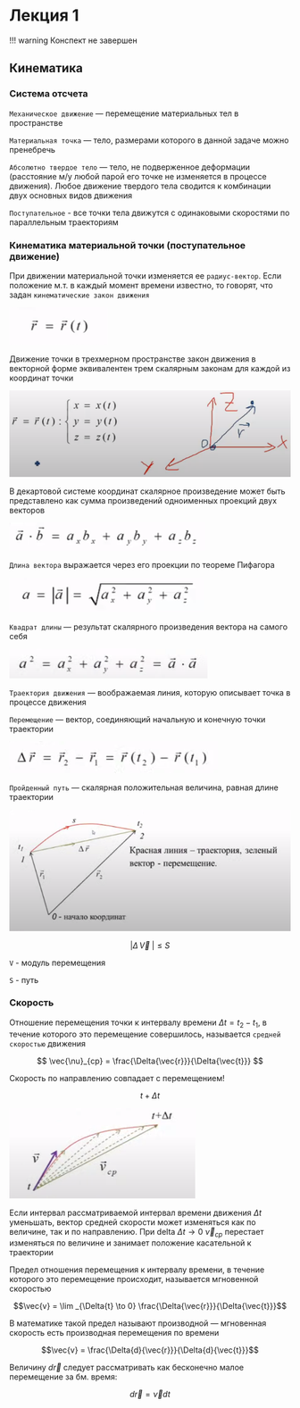 [comment]: <> (https://www.youtube.com/watch?v=ma7vujho1Xw)

# Лекция 1

[comment]: <> (13:05)

!!! warning
    Конспект не завершен

## Кинематика

### Система отсчета

`Механическое движение` — перемещение материальных тел в пространстве

`Материальная точка` — тело, размерами которого в данной задаче можно пренебречь

`Абсолютно твердое тело` — тело, не подверженное деформации (расстояние м/у любой парой его точке не
изменяется в процессе движения). Любое движение твердого тела сводится к комбинации двух основных
видов движения

`Поступательное` - все точки тела движутся с одинаковыми скоростями по параллельным траекториям

[comment]: <> (19:38)

### Кинематика материальной точки (поступательное движение)

При движении материальной точки изменяется ее `радиус-вектор`. Если положение м.т. в каждый момент
времени известно, то говорят, что задан `кинематические закон движения`

![Кинематический закон движения](media/01_01.png)

Движение точки в трехмерном пространстве закон движения в векторной форме эквивалентен трем
скалярным законам для каждой из координат точки

![img.png](media/01_02.png)

В декартовой системе координат скалярное произведение может быть представлено как сумма произведений
одноименных проекций двух векторов

![img.png](media/01_03.png)

`Длина вектора` выражается через его проекции по теореме Пифагора

![Длина вектора](media/01_04.png)

`Квадрат длины` — результат скалярного произведения вектора на самого себя

![Квадрат длины](media/01_05.png)

`Траектория движения` — воображаемая линия, которую описывает точка в процессе движения

`Перемещение` — вектор, соединяющий начальную и конечную точки траектории

![Перемещение](media/01_06.png)

`Пройденный путь` — скалярная положительная величина, равная длине траектории

![Схема](media/01_07.png)

$$|\Delta\,\vec{V}\;|\leq S$$

`V` - модуль перемещения

`S` - путь

### Скорость

Отношение перемещения точки к интервалу времени $\Delta {t} = {t}_{2} - {t}_{1}$, в течение которого
это перемещение совершилось, называется `средней скоростью` движения

$$ \vec{\nu}_{ср} = \frac{\Delta{\vec{r}}}{\Delta{\vec{t}}} $$

Скорость по направлению совпадает с перемещением!

$$t+\Delta{t}$$

![Скорость по направлению совпадает с перемещением](media/01_08.png)

Если интервал рассматриваемой интервал времени движения $\Delta {t}$ уменьшать, вектор средней
скорости может изменяться как по величине, так и по направлению. При delta $\Delta {t} \to 0$
$\vec{\nu}_{ср}$ перестает изменяться по величине и занимает положение касательной к траектории

Предел отношения перемещения к интервалу времени, в течение которого это перемещение происходит,
называется мгновенной скоростью

$$\vec{v} = \lim _{\Delta{t} \to 0} \frac{\Delta{\vec{r}}}{\Delta{\vec{t}}}$$

В математике такой предел называют производной — мгновенная скорость есть производная перемещения по
времени

$$\vec{v} = \frac{\Delta{d}{\vec{r}}}{\Delta{d}{\vec{t}}}$$

Величину $d\vec{r}$ следует рассматривать как бесконечно малое перемещение за бм. время:

$$d\vec{r} = \vec{\nu}d{t}$$

[comment]: <> (48:59)